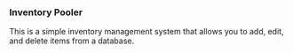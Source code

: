 ### Inventory Pooler

This is a simple inventory management system that allows you to add, edit, and delete items from a database.